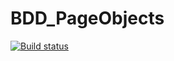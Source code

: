 # BDD_PageObjects
[![Build status](https://ci.appveyor.com/api/projects/status/403rw62hofjurc6c/branch/main?svg=true)](https://ci.appveyor.com/project/kseniabobkova/bdd-pageobjects/branch/main)
